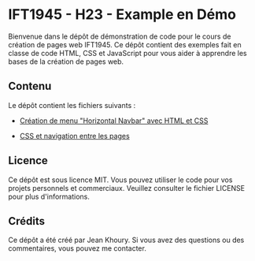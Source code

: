 # IFT1945 - H23 - Example en Démo

Bienvenue dans le dépôt de démonstration de code pour le cours de création de pages web IFT1945. Ce dépôt contient des exemples fait en classe de code HTML, CSS et JavaScript pour vous aider à apprendre les bases de la création de pages web.

## Contenu
Le dépôt contient les fichiers suivants :

- [Création de menu "Horizontal Navbar" avec HTML et CSS](https://github.com/jeankhoury0/IFT1945-H23-ExampleDemo/tree/main/horizontal-nav-bar-demo)

- [CSS et navigation entre les pages](https://github.com/jeankhoury0/IFT1945-H23-ExampleDemo/tree/main/background-css)



## Licence
Ce dépôt est sous licence MIT. Vous pouvez utiliser le code pour vos projets personnels et commerciaux. Veuillez consulter le fichier LICENSE pour plus d'informations.

## Crédits
Ce dépôt a été créé par Jean Khoury. Si vous avez des questions ou des commentaires, vous pouvez me contacter. 





